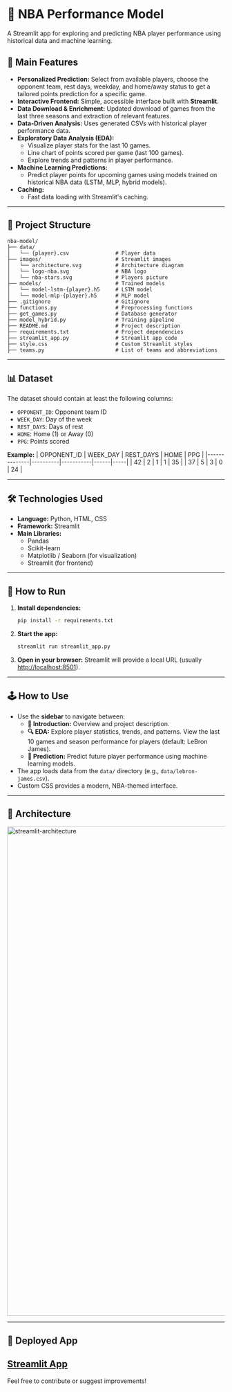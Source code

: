 # 🏀 NBA Performance Model

A Streamlit app for exploring and predicting NBA player performance using historical data and machine learning.

## 🚀 Main Features

- **Personalized Prediction:** Select from available players, choose the opponent team, rest days, weekday, and home/away status to get a tailored points prediction for a specific game.
- **Interactive Frontend:** Simple, accessible interface built with **Streamlit**.
- **Data Download & Enrichment:** Updated download of games from the last three seasons and extraction of relevant features.
- **Data-Driven Analysis:** Uses generated CSVs with historical player performance data.
- **Exploratory Data Analysis (EDA):**
  - Visualize player stats for the last 10 games.
  - Line chart of points scored per game (last 100 games).
  - Explore trends and patterns in player performance.
- **Machine Learning Predictions:**
  - Predict player points for upcoming games using models trained on historical NBA data (LSTM, MLP, hybrid models).
- **Caching:**
  - Fast data loading with Streamlit's caching.

---

## 📂 Project Structure

```
nba-model/
├── data/
│   └── {player}.csv               # Player data
├── images/                        # Streamlit images
│   └── architecture.svg           # Architecture diagram
│   └── logo-nba.svg               # NBA logo
│   └── nba-stars.svg              # Players picture
├── models/                        # Trained models
│   └── model-lstm-{player}.h5     # LSTM model
│   └── model-mlp-{player}.h5      # MLP model
├── .gitignore                     # Gitignore
├── functions.py                   # Preprocessing functions
├── get_games.py                   # Database generator
├── model_hybrid.py                # Training pipeline
├── README.md                      # Project description
├── requirements.txt               # Project dependencies
├── streamlit_app.py               # Streamlit app code
├── style.css                      # Custom Streamlit styles
├── teams.py                       # List of teams and abbreviations
```

---

## 📊 Dataset

The dataset should contain at least the following columns:

- `OPPONENT_ID`: Opponent team ID
- `WEEK_DAY`: Day of the week
- `REST_DAYS`: Days of rest
- `HOME`: Home (1) or Away (0)
- `PPG`: Points scored

**Example:**
| OPPONENT_ID  | WEEK_DAY | REST_DAYS | HOME | PPG |
|--------------|----------|-----------|------|-----|
| 42           | 2        | 1         | 1    | 35  |
| 37           | 5        | 3         | 0    | 24  |

---

## 🛠️ Technologies Used

- **Language:** Python, HTML, CSS
- **Framework:** Streamlit
- **Main Libraries:**
  - Pandas
  - Scikit-learn
  - Matplotlib / Seaborn (for visualization)
  - Streamlit (for frontend)

---

## 🚀 How to Run

1. **Install dependencies:**
   ```bash
   pip install -r requirements.txt
   ```
2. **Start the app:**
   ```bash
   streamlit run streamlit_app.py
   ```
3. **Open in your browser:**
   Streamlit will provide a local URL (usually [http://localhost:8501](http://localhost:8501)).

---

## 🕹️ How to Use

- Use the **sidebar** to navigate between:
  - **🏀 Introduction:** Overview and project description.
  - **🔍 EDA:** Explore player statistics, trends, and patterns. View the last 10 games and season performance for players (default: LeBron James).
  - **🔮 Prediction:** Predict future player performance using machine learning models.
- The app loads data from the `data/` directory (e.g., `data/lebron-james.csv`).
- Custom CSS provides a modern, NBA-themed interface.

---

## 📐 Architecture

<img width="1131" alt="streamlit-architecture" src="https://github.com/user-attachments/assets/542f3bfc-b25b-4283-b67d-ef263e6564a4" />

---

## 🔗 Deployed App
[Streamlit App](https://nba-predictions-mia.streamlit.app/)
---

Feel free to contribute or suggest improvements!
